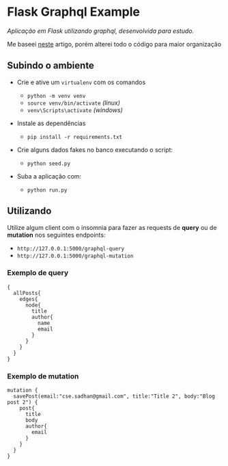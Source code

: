 # Flask Graphql Example

*Aplicação em Flask utilizando graphql, desenvolvida para estudo.*

Me baseei [neste](https://dev.to/mesadhan/python-flask-graphql-with-graphene-nla) artigo, porém alterei todo o código para maior organização

## Subindo o ambiente

- Crie e ative um `virtualenv` com os comandos
    - `python -m venv venv`
    - `source venv/bin/activate` *(linux)*
    - `venv\Scripts\activate` *(windows)*

- Instale as dependências
    - `pip install -r requirements.txt`

- Crie alguns dados fakes no banco executando o script:
    - `python seed.py`

- Suba a aplicação com:
    - `python run.py`

## Utilizando

Utilize algum client com o insomnia para fazer as requests de **query** ou de **mutation** nos seguintes endpoints:

- `http://127.0.0.1:5000/graphql-query`
- `http://127.0.0.1:5000/graphql-mutation`

### Exemplo de query

```
{
  allPosts{
    edges{
      node{
        title
        author{
          name
          email
        }
      }
    }
  }
}
```

### Exemplo de mutation

```
mutation {
  savePost(email:"cse.sadhan@gmail.com", title:"Title 2", body:"Blog post 2") {
    post{
      title
      body
      author{
        email
      }
    }
  }
}
```